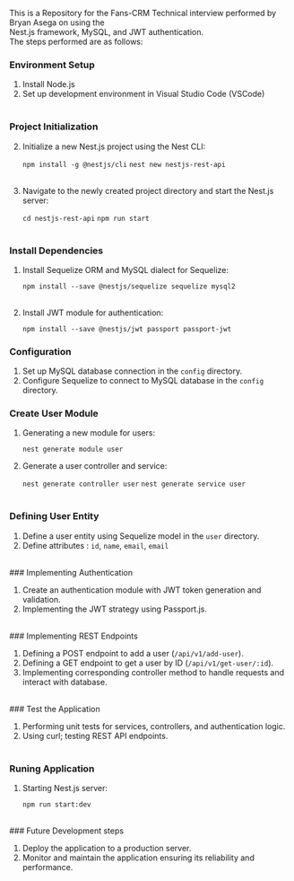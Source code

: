 This is a Repository for the Fans-CRM Technical interview performed by Bryan Asega on using the <br>Nest.js framework, MySQL, and JWT authentication.
<br>
The steps performed are as follows:

### Environment Setup
1. Install Node.js 
2. Set up development environment in Visual Studio Code (VSCode)<br><br>

### Project Initialization
2. Initialize a new Nest.js project using the Nest CLI:
   
   ```npm install -g @nestjs/cli```
   ```nest new nestjs-rest-api```
   <br><br>
   
3. Navigate to the newly created project directory and start the Nest.js server:
   
   ```cd nestjs-rest-api```
   ```npm run start```
   <br><br>

### Install Dependencies
1. Install Sequelize ORM and MySQL dialect for Sequelize:
   
   ```npm install --save @nestjs/sequelize sequelize mysql2 ```
   <br><br>
   
2. Install JWT module for authentication:
   
   ```npm install --save @nestjs/jwt passport passport-jwt```
   

### Configuration
1. Set up MySQL database connection in the `config` directory.
2. Configure Sequelize to connect to MySQL database in the `config` directory.

### Create User Module
1. Generating a new module for users:
   
   ```nest generate module user```
   
2. Generate a user controller and service:
   
   ```nest generate controller user```
   ```nest generate service user```
   <br><br>

### Defining User Entity
1. Define a user entity using Sequelize model in the `user` directory.
2. Define attributes : `id`, `name`, `email`, `email`
<br>
### Implementing Authentication

1. Create an authentication module with JWT token generation and validation.
2. Implementing the JWT strategy using Passport.js.
<br>
### Implementing REST Endpoints

1. Defining a POST endpoint to add a user (`/api/v1/add-user`).
2. Defining a GET endpoint to get a user by ID (`/api/v1/get-user/:id`).
3. Implementing corresponding controller method to handle requests and interact with  database.
<br>
### Test the Application

1. Performing unit tests for services, controllers, and authentication logic.
2. Using curl; testing REST API endpoints.
<br><br>
### Runing Application

1. Starting Nest.js server:
   
   ```npm run start:dev```   
<br>
### Future Development steps

1. Deploy the application to a production server.
2. Monitor and maintain the application ensuring its reliability and performance.
